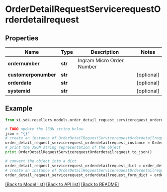 # OrderDetailRequestServicerequestOrderdetailrequest


## Properties

Name | Type | Description | Notes
------------ | ------------- | ------------- | -------------
**ordernumber** | **str** | Ingram Micro Order Number | 
**customerponumber** | **str** |  | [optional] 
**orderdate** | **str** |  | [optional] 
**systemid** | **str** |  | [optional] 

## Example

```python
from xi.sdk.resellers.models.order_detail_request_servicerequest_orderdetailrequest import OrderDetailRequestServicerequestOrderdetailrequest

# TODO update the JSON string below
json = "{}"
# create an instance of OrderDetailRequestServicerequestOrderdetailrequest from a JSON string
order_detail_request_servicerequest_orderdetailrequest_instance = OrderDetailRequestServicerequestOrderdetailrequest.from_json(json)
# print the JSON string representation of the object
print OrderDetailRequestServicerequestOrderdetailrequest.to_json()

# convert the object into a dict
order_detail_request_servicerequest_orderdetailrequest_dict = order_detail_request_servicerequest_orderdetailrequest_instance.to_dict()
# create an instance of OrderDetailRequestServicerequestOrderdetailrequest from a dict
order_detail_request_servicerequest_orderdetailrequest_form_dict = order_detail_request_servicerequest_orderdetailrequest.from_dict(order_detail_request_servicerequest_orderdetailrequest_dict)
```
[[Back to Model list]](../README.md#documentation-for-models) [[Back to API list]](../README.md#documentation-for-api-endpoints) [[Back to README]](../README.md)


